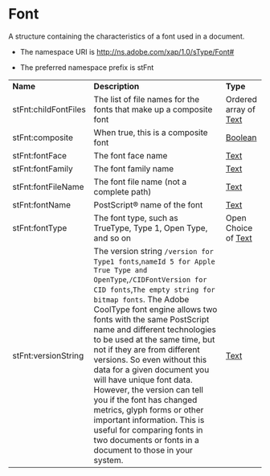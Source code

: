 # Font

A structure containing the characteristics of a font used in a document.

- The namespace URI is http://ns.adobe.com/xap/1.0/sType/Font#

- The preferred namespace prefix is stFnt

|    |           |    |
|----|-----------|----|
|**Name**|**Description**|**Type**|
|stFnt:childFontFiles|The list of file names for the fonts that make up a composite font  |Ordered array of [Text](../index.md#text)|
|stFnt:composite|When true, this is a composite font  |[Boolean](../index.md#boolean)|
|stFnt:fontFace|The font face name  |[Text](../index.md#text)|
|stFnt:fontFamily|The font family name  |[Text](../index.md#text)|
|stFnt:fontFileName|The font file name (not a complete path)  |[Text](../index.md#text)|
|stFnt:fontName|PostScript® name of the font  |[Text](../index.md#text)|
|stFnt:fontType|The font type, such as TrueType, Type 1, Open Type, and so on  |Open Choice of [Text](../index.md#text)|
|stFnt:versionString|The version string `/version for Type1 fonts`,`nameId 5 for Apple True Type and OpenType`,`/CIDFontVersion for CID fonts`,`The empty string for bitmap fonts`. The Adobe CoolType font engine allows two fonts with the same PostScript name and different technologies to be used at the same time, but not if they are from different versions. So even without this data for a given document you will have unique font data. However, the version can tell you if the font has changed metrics, glyph forms or other important information. This is useful for comparing fonts in two documents or fonts in a document to those in your system.  |[Text](../index.md#text)|
